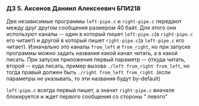 ### ДЗ 5. Аксенов Даниил Алексеевич БПИ218

Две независимые программы `left-pipe.c` и `right-pipe.c` передают между друг другом сообщения размером 40 байт.
Для этого они используют каналы -- один в который пишет `left-pipe.c`(а `right-pipe.c` его читает) и другой в который
пишет `right-pipe.c`(а `left-pipe.c` его читает).
Изначально это каналы `from_left` и `from_right`, но при запуске программы можно задать названия какой канал читать, а в
какой писать. При запуске приложения первый параметр -- откуда читать, второй -- куда писать, пример
вызова `./left from_right from_left`, но тогда правый должен быть `./right from_left from_right`. (если параметры не
указывать, то эти названия будут by-default)

`left-pipe.c` всегда первый пишет, а значит `right-pipe.c` вначале блокируется и ждет первого сообщения со стороны "
левого"